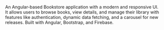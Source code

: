An Angular-based Bookstore application with a modern and responsive UI. It allows users to browse books, view details, and manage their library with features like authentication, dynamic data fetching, and a carousel for new releases. Built with Angular, Bootstrap, and Firebase.